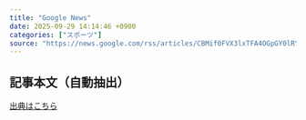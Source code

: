 ```yaml
---
title: "Google News"
date: 2025-09-29 14:14:46 +0900
categories: ["スポーツ"]
source: "https://news.google.com/rss/articles/CBMif0FVX3lxTFA4OGpGY0lRYXdJSlFxaHhrbHVac1I3RzlsQ1JUTXBDOG0xd2I1QWlZRlhRVUNXVDNqbEJzU1lwVVFvbGdnNVcwUzFEaFA3NHpnc1M2UnVnWm43TG55d29JUFBTaVhMM0d5WElhMmNIV0lQM0tMakdGa3VzeWxkS3c?oc=5"
---
```


## 記事本文（自動抽出）
<body class="y0K44d EA71Tc" id="readabilityBody"></body>

[出典はこちら](https://news.google.com/rss/articles/CBMif0FVX3lxTFA4OGpGY0lRYXdJSlFxaHhrbHVac1I3RzlsQ1JUTXBDOG0xd2I1QWlZRlhRVUNXVDNqbEJzU1lwVVFvbGdnNVcwUzFEaFA3NHpnc1M2UnVnWm43TG55d29JUFBTaVhMM0d5WElhMmNIV0lQM0tMakdGa3VzeWxkS3c?oc=5)
